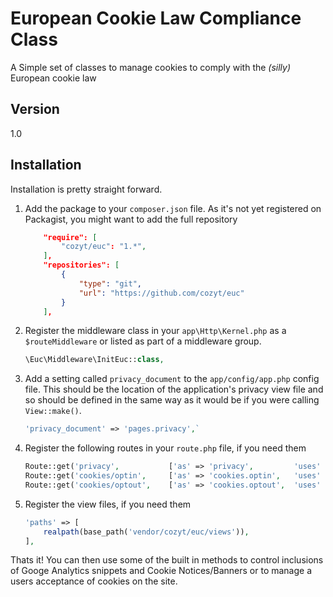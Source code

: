 # European Cookie Law Compliance Class

A Simple set of classes to manage cookies to comply with the _(silly)_ European cookie law

## Version

1.0

## Installation

Installation is pretty straight forward.

1. Add the package to your `composer.json` file. As it's not yet registered on Packagist, you might want to add the full repository

    ```json
        "require": [
            "cozyt/euc": "1.*",
        ],
        "repositories": [
            {
                "type": "git",
                "url": "https://github.com/cozyt/euc"
            }
        ],
    ```

2. Register the middleware class in your `app\Http\Kernel.php` as a `$routeMiddleware` or listed as part of a middleware group.

    ```php
    \Euc\Middleware\InitEuc::class,
    ```

3. Add a setting called `privacy_document` to the `app/config/app.php` config file. This should be the location of the application's privacy view file and so should be defined in the same way as it would be if you were calling `View::make()`.

	```php
    'privacy_document' => 'pages.privacy',`
    ```

4. Register the following routes in your `route.php` file, if you need them

    ```php
    Route::get('privacy',           ['as' => 'privacy',         'uses' => '\Euc\Controllers\EucController@privacy']);
    Route::get('cookies/optin',     ['as' => 'cookies.optin',   'uses' => '\Euc\Controllers\EucController@cookiesOptIn']);
    Route::get('cookies/optout',    ['as' => 'cookies.optout',  'uses' => '\Euc\Controllers\EucController@cookiesOptOut']);
    ```

5. Register the view files, if you need them

    ```php
    'paths' => [
        realpath(base_path('vendor/cozyt/euc/views')),
    ],
    ```

Thats it! You can then use some of the built in methods to control inclusions of Googe Analytics snippets and Cookie Notices/Banners or to manage a users acceptance of cookies on the site.

